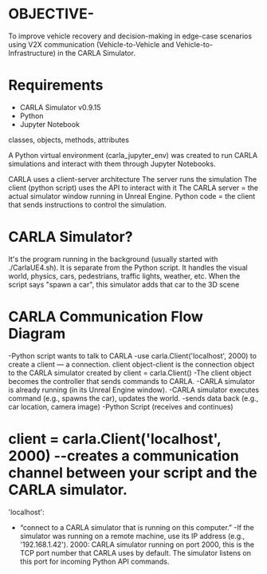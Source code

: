 # OBJECTIVE-
To improve vehicle recovery and decision-making in edge-case scenarios using V2X communication (Vehicle-to-Vehicle and Vehicle-to-Infrastructure) in the CARLA Simulator.

# Requirements
- CARLA Simulator v0.9.15
- Python 
- Jupyter Notebook

classes, objects, methods, attributes 

A Python virtual environment (carla_jupyter_env) was created to run CARLA simulations and interact with them through Jupyter Notebooks.

CARLA uses a client-server architecture
The server runs the simulation
The client (python script) uses the API to interact with it
The CARLA server = the actual simulator window running in Unreal Engine.
Python code = the client that sends instructions to control the simulation.

# CARLA Simulator?
It's the program running in the background (usually started with ./CarlaUE4.sh).
It is separate from the Python script.
It handles the visual world, physics, cars, pedestrians, traffic lights, weather, etc.
When the script says "spawn a car", this simulator adds that car to the 3D scene

# CARLA Communication Flow Diagram
-Python script wants to talk to CARLA
-use carla.Client('localhost', 2000) to create a client — a connection.  client object-client is the connection object to the CARLA simulator created by client = carla.Client()
-The client object becomes the controller that sends commands to CARLA.
-CARLA simulator is already running (in its Unreal Engine window).
-CARLA simulator executes command (e.g., spawns the car), updates the world.
-sends data back (e.g., car location, camera image)
-Python Script (receives and continues)

# client = carla.Client('localhost', 2000) --creates a communication channel between your script and the CARLA simulator.
'localhost':
- “connect to a CARLA simulator that is running on this computer.”
-If the simulator was running on a remote machine, use its IP address (e.g., '192.168.1.42').
2000: 
CARLA simulator running on port 2000, this is the TCP port number that CARLA uses by default.
The simulator listens on this port for incoming Python API commands.
